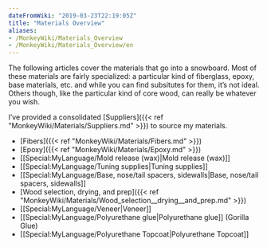 ```yaml
---
dateFromWiki: "2019-03-23T22:19:05Z"
title: "Materials Overview"
aliases:
- /MonkeyWiki/Materials_Overview
- /MonkeyWiki/Materials_Overview/en
---
```

The following articles cover the materials that go into a snowboard. Most of these materials are fairly specialized: a particular kind of fiberglass, epoxy, base materials, etc. and while you can find subsitutes for them, it’s not ideal. Others though, like the particular kind of core wood, can really be whatever you wish.

I’ve provided a consolidated [Suppliers]({{< ref "MonkeyWiki/Materials/Suppliers.md" >}}) to source my materials.

- [Fibers]({{< ref "MonkeyWiki/Materials/Fibers.md" >}})
- [Epoxy]({{< ref "MonkeyWiki/Materials/Epoxy.md" >}})
- [[Special:MyLanguage/Mold release (wax)|Mold release (wax)]]
- [[Special:MyLanguage/Tuning supplies|Tuning supplies]]
- [[Special:MyLanguage/Base, nose/tail spacers, sidewalls|Base, nose/tail spacers, sidewalls]]
- [Wood selection, drying, and prep]({{< ref "MonkeyWiki/Materials/Wood_selection__drying__and_prep.md" >}})
- [[Special:MyLanguage/Veneer|Veneer]]
- [[Special:MyLanguage/Polyurethane glue|Polyurethane glue]] (Gorilla Glue)
- [[Special:MyLanguage/Polyurethane Topcoat|Polyurethane Topcoat]]


